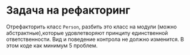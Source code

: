 # Задача на рефакторинг

Отрефакторить класс `Person`, разбить это класс на модули (можно абстрактные),которые удовлетворяют принципу
единственной ответственности. Вид и поведение контрола не должно изменится. В этом коде как минимум 5 проблем.
